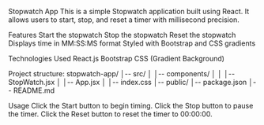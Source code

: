 Stopwatch App
    This is a simple Stopwatch application built using React. It allows users to start, stop, and reset a timer with millisecond precision.

Features
    Start the stopwatch
    Stop the stopwatch
    Reset the stopwatch
    Displays time in MM:SS:MS format
    Styled with Bootstrap and CSS gradients

Technologies Used
    React.js
    Bootstrap
    CSS (Gradient Background)

Project structure:
    stopwatch-app/
    │-- src/
    │   │-- components/
    │   │   │-- StopWatch.jsx
    │   │-- App.jsx
    │   │-- index.css
    │-- public/
    │-- package.json
    │-- README.md

Usage
    Click the Start button to begin timing.
    Click the Stop button to pause the timer.
    Click the Reset button to reset the timer to 00:00:00.